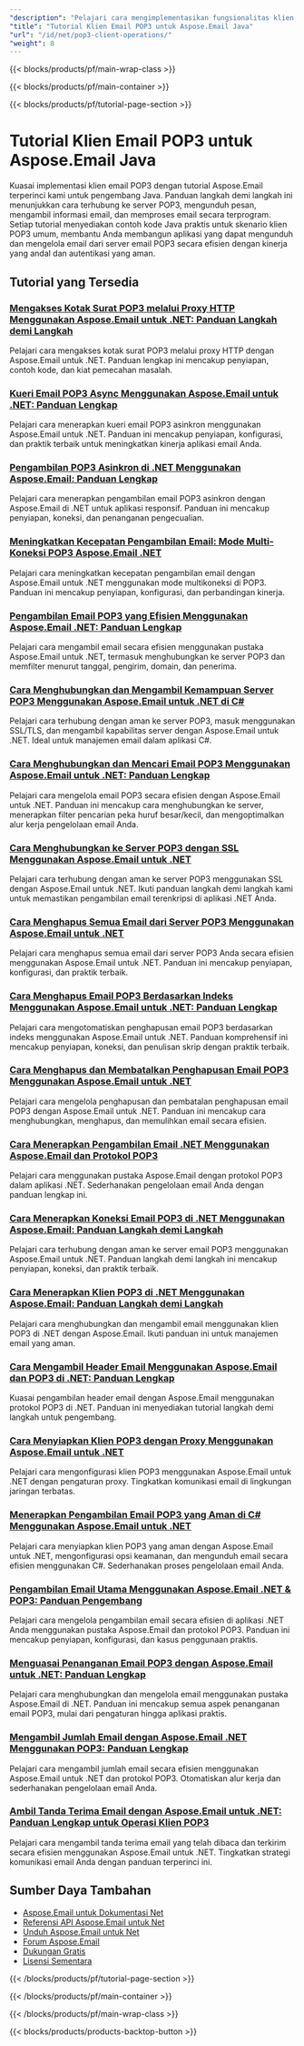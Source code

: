 ```yaml
---
"description": "Pelajari cara mengimplementasikan fungsionalitas klien POP3, mengunduh pesan, dan memproses email dari server POP3 dengan Aspose.Email untuk Java."
"title": "Tutorial Klien Email POP3 untuk Aspose.Email Java"
"url": "/id/net/pop3-client-operations/"
"weight": 8
---
```


{{< blocks/products/pf/main-wrap-class >}}

{{< blocks/products/pf/main-container >}}

{{< blocks/products/pf/tutorial-page-section >}}
# Tutorial Klien Email POP3 untuk Aspose.Email Java

Kuasai implementasi klien email POP3 dengan tutorial Aspose.Email terperinci kami untuk pengembang Java. Panduan langkah demi langkah ini menunjukkan cara terhubung ke server POP3, mengunduh pesan, mengambil informasi email, dan memproses email secara terprogram. Setiap tutorial menyediakan contoh kode Java praktis untuk skenario klien POP3 umum, membantu Anda membangun aplikasi yang dapat mengunduh dan mengelola email dari server email POP3 secara efisien dengan kinerja yang andal dan autentikasi yang aman.

## Tutorial yang Tersedia

### [Mengakses Kotak Surat POP3 melalui Proxy HTTP Menggunakan Aspose.Email untuk .NET: Panduan Langkah demi Langkah](./aspose-email-dotnet-pop3-http-proxy-integration/)
Pelajari cara mengakses kotak surat POP3 melalui proxy HTTP dengan Aspose.Email untuk .NET. Panduan lengkap ini mencakup penyiapan, contoh kode, dan kiat pemecahan masalah.

### [Kueri Email POP3 Async Menggunakan Aspose.Email untuk .NET: Panduan Lengkap](./asynchronous-pop3-email-queries-aspose-email-net/)
Pelajari cara menerapkan kueri email POP3 asinkron menggunakan Aspose.Email untuk .NET. Panduan ini mencakup penyiapan, konfigurasi, dan praktik terbaik untuk meningkatkan kinerja aplikasi email Anda.

### [Pengambilan POP3 Asinkron di .NET Menggunakan Aspose.Email: Panduan Lengkap](./asynchronous-pop3-retrieval-aspose-email-net/)
Pelajari cara menerapkan pengambilan email POP3 asinkron dengan Aspose.Email di .NET untuk aplikasi responsif. Panduan ini mencakup penyiapan, koneksi, dan penanganan pengecualian.

### [Meningkatkan Kecepatan Pengambilan Email: Mode Multi-Koneksi POP3 Aspose.Email .NET](./aspose-email-net-pop3-performance-enhancement/)
Pelajari cara meningkatkan kecepatan pengambilan email dengan Aspose.Email untuk .NET menggunakan mode multikoneksi di POP3. Panduan ini mencakup penyiapan, konfigurasi, dan perbandingan kinerja.

### [Pengambilan Email POP3 yang Efisien Menggunakan Aspose.Email .NET: Panduan Lengkap](./aspose-email-net-pop3-retrieval-guide/)
Pelajari cara mengambil email secara efisien menggunakan pustaka Aspose.Email untuk .NET, termasuk menghubungkan ke server POP3 dan memfilter menurut tanggal, pengirim, domain, dan penerima.

### [Cara Menghubungkan dan Mengambil Kemampuan Server POP3 Menggunakan Aspose.Email untuk .NET di C#](./connect-retrieve-pop3-server-capabilities-aspose-email-dotnet/)
Pelajari cara terhubung dengan aman ke server POP3, masuk menggunakan SSL/TLS, dan mengambil kapabilitas server dengan Aspose.Email untuk .NET. Ideal untuk manajemen email dalam aplikasi C#.

### [Cara Menghubungkan dan Mencari Email POP3 Menggunakan Aspose.Email untuk .NET: Panduan Lengkap](./aspose-email-net-pop3-connection-search/)
Pelajari cara mengelola email POP3 secara efisien dengan Aspose.Email untuk .NET. Panduan ini mencakup cara menghubungkan ke server, menerapkan filter pencarian peka huruf besar/kecil, dan mengoptimalkan alur kerja pengelolaan email Anda.

### [Cara Menghubungkan ke Server POP3 dengan SSL Menggunakan Aspose.Email untuk .NET](./connect-to-ssl-pop3-server-aspose-email-net/)
Pelajari cara terhubung dengan aman ke server POP3 menggunakan SSL dengan Aspose.Email untuk .NET. Ikuti panduan langkah demi langkah kami untuk memastikan pengambilan email terenkripsi di aplikasi .NET Anda.

### [Cara Menghapus Semua Email dari Server POP3 Menggunakan Aspose.Email untuk .NET](./delete-all-pop3-emails-aspose-net/)
Pelajari cara menghapus semua email dari server POP3 Anda secara efisien menggunakan Aspose.Email untuk .NET. Panduan ini mencakup penyiapan, konfigurasi, dan praktik terbaik.

### [Cara Menghapus Email POP3 Berdasarkan Indeks Menggunakan Aspose.Email untuk .NET: Panduan Lengkap](./delete-pop3-emails-using-aspose-email-net/)
Pelajari cara mengotomatiskan penghapusan email POP3 berdasarkan indeks menggunakan Aspose.Email untuk .NET. Panduan komprehensif ini mencakup penyiapan, koneksi, dan penulisan skrip dengan praktik terbaik.

### [Cara Menghapus dan Membatalkan Penghapusan Email POP3 Menggunakan Aspose.Email untuk .NET](./pop3-email-deletion-undeletion-aspose-dotnet/)
Pelajari cara mengelola penghapusan dan pembatalan penghapusan email POP3 dengan Aspose.Email untuk .NET. Panduan ini mencakup cara menghubungkan, menghapus, dan memulihkan email secara efisien.

### [Cara Menerapkan Pengambilan Email .NET Menggunakan Aspose.Email dan Protokol POP3](./implement-dotnet-email-retrieval-aspose-email-pop3/)
Pelajari cara menggunakan pustaka Aspose.Email dengan protokol POP3 dalam aplikasi .NET. Sederhanakan pengelolaan email Anda dengan panduan lengkap ini.

### [Cara Menerapkan Koneksi Email POP3 di .NET Menggunakan Aspose.Email: Panduan Langkah demi Langkah](./implement-pop3-email-connection-net-aspose-email/)
Pelajari cara terhubung dengan aman ke server email POP3 menggunakan Aspose.Email untuk .NET. Panduan langkah demi langkah ini mencakup penyiapan, koneksi, dan praktik terbaik.

### [Cara Menerapkan Klien POP3 di .NET Menggunakan Aspose.Email: Panduan Langkah demi Langkah](./implement-pop3-client-aspose-email-dotnet/)
Pelajari cara menghubungkan dan mengambil email menggunakan klien POP3 di .NET dengan Aspose.Email. Ikuti panduan ini untuk manajemen email yang aman.

### [Cara Mengambil Header Email Menggunakan Aspose.Email dan POP3 di .NET: Panduan Lengkap](./aspose-email-net-retrieve-email-headers-pop3/)
Kuasai pengambilan header email dengan Aspose.Email menggunakan protokol POP3 di .NET. Panduan ini menyediakan tutorial langkah demi langkah untuk pengembang.

### [Cara Menyiapkan Klien POP3 dengan Proxy Menggunakan Aspose.Email untuk .NET](./setup-pop3-client-proxy-aspose-email-net/)
Pelajari cara mengonfigurasi klien POP3 menggunakan Aspose.Email untuk .NET dengan pengaturan proxy. Tingkatkan komunikasi email di lingkungan jaringan terbatas.

### [Menerapkan Pengambilan Email POP3 yang Aman di C# Menggunakan Aspose.Email untuk .NET](./secure-pop3-email-retrieval-aspose-csharp/)
Pelajari cara menyiapkan klien POP3 yang aman dengan Aspose.Email untuk .NET, mengonfigurasi opsi keamanan, dan mengunduh email secara efisien menggunakan C#. Sederhanakan proses pengelolaan email Anda.

### [Pengambilan Email Utama Menggunakan Aspose.Email .NET & POP3: Panduan Pengembang](./mastering-email-retrieval-aspose-dotnet-pop3-client/)
Pelajari cara mengelola pengambilan email secara efisien di aplikasi .NET Anda menggunakan pustaka Aspose.Email dan protokol POP3. Panduan ini mencakup penyiapan, konfigurasi, dan kasus penggunaan praktis.

### [Menguasai Penanganan Email POP3 dengan Aspose.Email untuk .NET: Panduan Lengkap](./pop3-email-handling-aspose-email-dotnet/)
Pelajari cara menghubungkan dan mengelola email menggunakan pustaka Aspose.Email di .NET. Panduan ini mencakup semua aspek penanganan email POP3, mulai dari pengaturan hingga aplikasi praktis.

### [Mengambil Jumlah Email dengan Aspose.Email .NET Menggunakan POP3: Panduan Lengkap](./aspose-email-net-pop3-email-count-retrieval/)
Pelajari cara mengambil jumlah email secara efisien menggunakan Aspose.Email untuk .NET dan protokol POP3. Otomatiskan alur kerja dan sederhanakan pengelolaan email Anda.

### [Ambil Tanda Terima Email dengan Aspose.Email untuk .NET: Panduan Lengkap untuk Operasi Klien POP3](./retrieve-email-receipts-aspose-net/)
Pelajari cara mengambil tanda terima email yang telah dibaca dan terkirim secara efisien menggunakan Aspose.Email untuk .NET. Tingkatkan strategi komunikasi email Anda dengan panduan terperinci ini.

## Sumber Daya Tambahan

- [Aspose.Email untuk Dokumentasi Net](https://docs.aspose.com/email/net/)
- [Referensi API Aspose.Email untuk Net](https://reference.aspose.com/email/net/)
- [Unduh Aspose.Email untuk Net](https://releases.aspose.com/email/net/)
- [Forum Aspose.Email](https://forum.aspose.com/c/email)
- [Dukungan Gratis](https://forum.aspose.com/)
- [Lisensi Sementara](https://purchase.aspose.com/temporary-license/)

{{< /blocks/products/pf/tutorial-page-section >}}

{{< /blocks/products/pf/main-container >}}

{{< /blocks/products/pf/main-wrap-class >}}

{{< blocks/products/products-backtop-button >}}